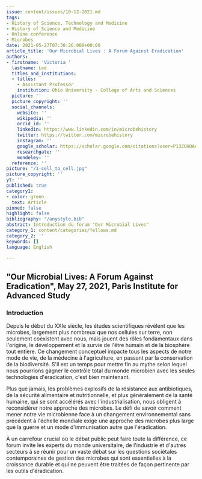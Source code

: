 ```yaml
---
issue: content/issues/10-12-2021.md
tags:
- History of Science, Technology and Medicine
- History of Science and Medicine
- Online conference
- Microbes
date: 2021-05-27T07:30:26.000+00:00
article_title: 'Our Microbial Lives : A Forum Against Eradication'
authors:
- firstname: 'Victoria '
  lastname: Lee
  titles_and_institutions:
  - titles:
    - Assistant Professor
    institution: Ohio University - College of Arts and Sciences
  picture: ''
  picture_copyright: ''
  social_channels:
    website: ''
    wikipedia: ''
    orcid_id: ''
    linkedin: https://www.linkedin.com/in/microbehistory
    twitter: https://twitter.com/microbehistory
    instagram: ''
    google_scholar: https://scholar.google.com/citations?user=P13ZUHQAAAAJ&hl=en
    researchgate: ''
    mendeley: ''
  reference: ''
picture: "/1-cell_to_cell.jpg"
picture_copyright: ''
yt: ''
published: true
category1:
- color: green
  text: Article
pinned: false
highlight: false
bibliography: "/anystyle.bib"
abstract: Introduction du forum "Our Microbial Lives"
category_1: content/categories/fellows.md
category_2: ''
keywords: []
language: English

---
```

## "Our Microbial Lives: A Forum Against Eradication", May 27, 2021, Paris Institute for Advanced Study

### Introduction

Depuis le début du XXIe siècle, les études scientifiques révèlent que les microbes, largement plus nombreux que nos cellules sur terre, non seulement coexistent avec nous, mais jouent des rôles fondamentaux dans l'origine, le développement et la survie de l'être humain et de la biosphère tout entière. Ce changement conceptuel impacte tous les aspects de notre mode de vie, de la médecine à l'agriculture, en passant par la conservation de la biodiversité. S'il est un temps pour mettre fin au mythe selon lequel nous pourrions gagner le contrôle total du monde microbien avec les seules technologies d'éradication, c'est bien maintenant.

Plus que jamais, les problèmes explosifs de la résistance aux antibiotiques, de la sécurité alimentaire et nutritionnelle, et plus généralement de la santé humaine, qui se sont accélérés avec l'industrialisation, nous obligent à reconsidérer notre approche des microbes. Le défi de savoir comment mener notre vie microbienne face à un changement environnemental sans précédent à l'échelle mondiale exige une approche des microbes plus large que la guerre et un mode d'immunisation autre que l'éradication.

À un carrefour crucial où le débat public peut faire toute la différence, ce forum invite les experts du monde universitaire, de l'industrie et d'autres secteurs à se réunir pour un vaste débat sur les questions sociétales contemporaines de gestion des microbes qui sont essentielles à la croissance durable et qui ne peuvent être traitées de façon pertinente par les outils d'éradication.

<Youtube yt="6YGE_p-TxFY" caption ="Introduction"></Youtube> 